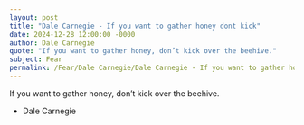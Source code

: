 ```yaml
---
layout: post
title: "Dale Carnegie - If you want to gather honey dont kick"
date: 2024-12-28 12:00:00 -0000
author: Dale Carnegie
quote: "If you want to gather honey, don’t kick over the beehive."
subject: Fear
permalink: /Fear/Dale Carnegie/Dale Carnegie - If you want to gather honey dont kick
---
```


If you want to gather honey, don’t kick over the beehive.

- Dale Carnegie
